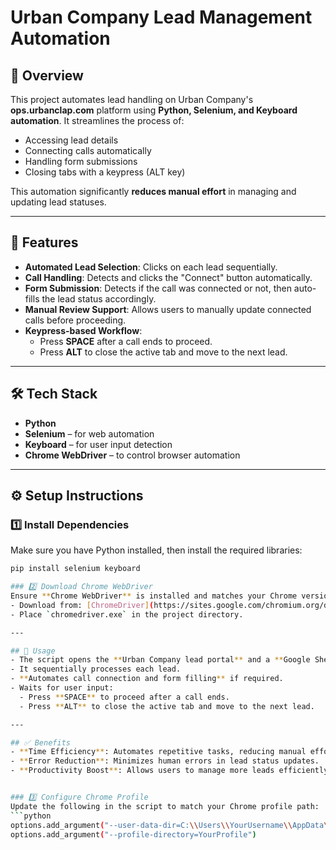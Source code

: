 # Urban Company Lead Management Automation  

## 📌 Overview  
This project automates lead handling on Urban Company's **ops.urbanclap.com** platform using **Python, Selenium, and Keyboard automation**. It streamlines the process of:  
- Accessing lead details  
- Connecting calls automatically  
- Handling form submissions  
- Closing tabs with a keypress (ALT key)  

This automation significantly **reduces manual effort** in managing and updating lead statuses.  

---

## 🚀 Features  
- **Automated Lead Selection**: Clicks on each lead sequentially.  
- **Call Handling**: Detects and clicks the "Connect" button automatically.  
- **Form Submission**: Detects if the call was connected or not, then auto-fills the lead status accordingly.  
- **Manual Review Support**: Allows users to manually update connected calls before proceeding.  
- **Keypress-based Workflow**:  
  - Press **SPACE** after a call ends to proceed.  
  - Press **ALT** to close the active tab and move to the next lead.  

---

## 🛠️ Tech Stack  
- **Python**  
- **Selenium** – for web automation  
- **Keyboard** – for user input detection  
- **Chrome WebDriver** – to control browser automation  

---

## ⚙️ Setup Instructions  

### 1️⃣ Install Dependencies  
Make sure you have Python installed, then install the required libraries:  
```bash
pip install selenium keyboard

### 2️⃣ Download Chrome WebDriver  
Ensure **Chrome WebDriver** is installed and matches your Chrome version.  
- Download from: [ChromeDriver](https://sites.google.com/chromium.org/driver/)  
- Place `chromedriver.exe` in the project directory.  

---

## 🎯 Usage  
- The script opens the **Urban Company lead portal** and a **Google Sheet** in separate tabs.  
- It sequentially processes each lead.  
- **Automates call connection and form filling** if required.  
- Waits for user input:  
  - Press **SPACE** to proceed after a call ends.  
  - Press **ALT** to close the active tab and move to the next lead.  

---

## ✅ Benefits  
- **Time Efficiency**: Automates repetitive tasks, reducing manual effort.  
- **Error Reduction**: Minimizes human errors in lead status updates.  
- **Productivity Boost**: Allows users to manage more leads efficiently.  


### 3️⃣ Configure Chrome Profile  
Update the following in the script to match your Chrome profile path:  
```python
options.add_argument("--user-data-dir=C:\\Users\\YourUsername\\AppData\\Local\\Google\\Chrome\\User Data")
options.add_argument("--profile-directory=YourProfile")
